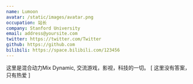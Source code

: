 ```yaml
---
name: Lumoon
avatar: /static/images/avatar.png
occupation: 站长
company: Stanford University
email: address@yoursite.com
twitter: https://twitter.com/Twitter
github: https://github.com
bilibili: https://space.bilibili.com/123456
---
```


这里是混合动力Mix Dynamic, 交流游戏，影视，科技的一切。 [ 这里没有答案，只有热爱 ]
